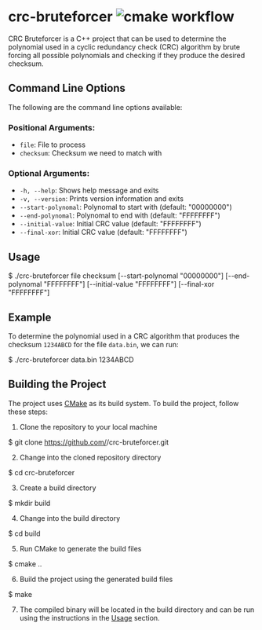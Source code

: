 # crc-bruteforcer  ![cmake workflow](https://github.com/smokeythebandit/CRC-Bruteforcer/actions/workflows/cmake.yml/badge.svg)

CRC Bruteforcer is a C++ project that can be used to determine the polynomial used in a cyclic redundancy check (CRC) algorithm by brute forcing all possible polynomials and checking if they produce the desired checksum.

## Command Line Options

The following are the command line options available:

### Positional Arguments:

- `file`: File to process
- `checksum`: Checksum we need to match with

### Optional Arguments:

- `-h, --help`: Shows help message and exits
- `-v, --version`: Prints version information and exits
- `--start-polynomal`: Polynomal to start with (default: "00000000")
- `--end-polynomal`: Polynomal to end with (default: "FFFFFFFF")
- `--initial-value`: Initial CRC value (default: "FFFFFFFF")
- `--final-xor`: Initial CRC value (default: "FFFFFFFF")

## Usage

$ ./crc-bruteforcer file checksum [--start-polynomal "00000000"] [--end-polynomal "FFFFFFFF"] [--initial-value "FFFFFFFF"] [--final-xor "FFFFFFFF"]

## Example

To determine the polynomial used in a CRC algorithm that produces the checksum `1234ABCD` for the file `data.bin`, we can run:

$ ./crc-bruteforcer data.bin 1234ABCD

## Building the Project

The project uses [CMake](https://cmake.org/) as its build system. To build the project, follow these steps:

1. Clone the repository to your local machine

$ git clone https://github.com/<username>/crc-bruteforcer.git

2. Change into the cloned repository directory

$ cd crc-bruteforcer

3. Create a build directory
  
$ mkdir build

4. Change into the build directory

$ cd build

5. Run CMake to generate the build files

$ cmake ..

6. Build the project using the generated build files
 
$ make

7. The compiled binary will be located in the build directory and can be run using the instructions in the [Usage](#usage) section.




